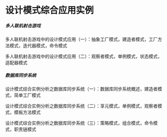 # 设计模式综合应用实例

##### 多人联机射击游戏

多人联机射击游戏中的设计模式应用（一）：抽象工厂模式，建造者模式，工厂方法模式，迭代器模式，命令模式

多人联机射击游戏中的设计模式应用（二）：观察者模式，单例模式，状态模式，适配器模式

##### 数据库同步系统

设计模式综合实例分析之数据库同步系统（一）：数据库同步系统概述，建造者模式，简单工厂模式

设计模式综合实例分析之数据库同步系统（二）：享元模式，单例模式，观察者模式，模板方法模式

设计模式综合实例分析之数据库同步系统（三）：策略模式，组合模式，命令模式，职责链模式